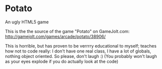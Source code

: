 Potato
======

An ugly HTML5 game

This is the the source of the game "Potato" on GameJolt.com: http://gamejolt.com/games/arcade/potato/38906/

This is horrible, but has proven to be verrrry educational to myself; teaches how not to code really: I don't have one real class, I have a lot of globals, nothing object oriented. So please, don't laugh :)
(You probably won't laugh as your eyes explode if you do actually look at the code)